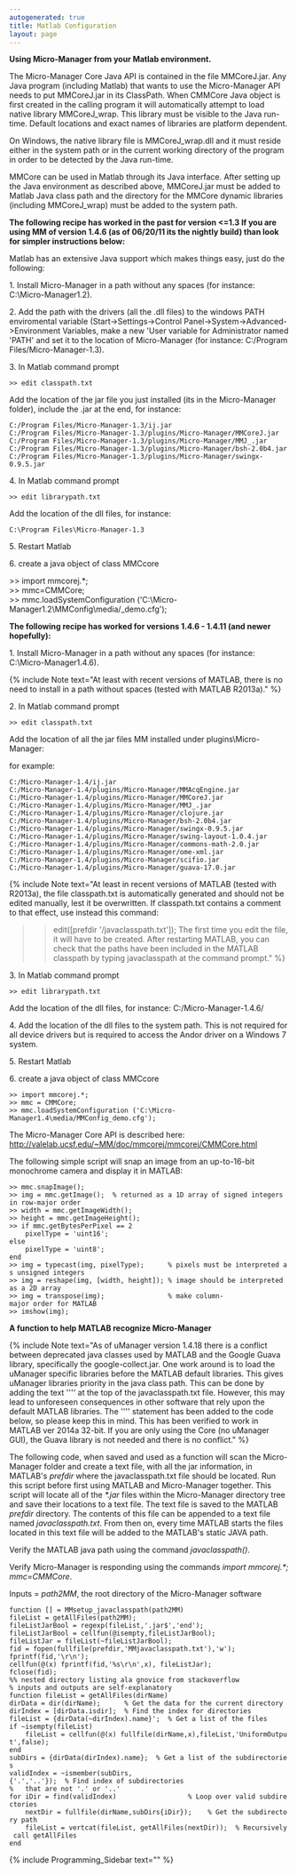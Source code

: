 ```yaml
---
autogenerated: true
title: Matlab Configuration
layout: page
---
```


**Using Micro-Manager from your Matlab environment.**

The Micro-Manager Core Java API is contained in the file MMCoreJ.jar.
Any Java program (including Matlab) that wants to use the Micro-Manager
API needs to put MMCoreJ.jar in its ClassPath. When CMMCore Java object
is first created in the calling program it will automatically attempt to
load native library MMCoreJ\_wrap. This library must be visible to the
Java run-time. Default locations and exact names of libraries are
platform dependent.

On Windows, the native library file is MMCoreJ\_wrap.dll and it must
reside either in the system path or in the current working directory of
the program in order to be detected by the Java run-time.

MMCore can be used in Matlab through its Java interface. After setting
up the Java environment as described above, MMCoreJ.jar must be added to
Matlab Java class path and the directory for the MMCore dynamic
libraries (including MMCoreJ\_wrap) must be added to the system path.

**The following recipe has worked in the past for version &lt;=1.3 If
you are using MM of version 1.4.6 (as of 06/20/11 its the nightly build)
than look for simpler instructions below:**

Matlab has an extensive Java support which makes things easy, just do
the following:

1\. Install Micro-Manager in a path without any spaces (for instance:
C:\\Micro-Manager1.2).

2\. Add the path with the drivers (all the .dll files) to the windows
PATH enviromental variable (Start-&gt;Settings-&gt;Control
Panel-&gt;System-&gt;Advanced-&gt;Environment Variables, make a new
'User variable for Administrator named 'PATH' and set it to the location
of Micro-Manager (for instance: C:/Program Files/Micro-Manager-1.3).

3\. In Matlab command prompt

`>> edit classpath.txt `

Add the location of the jar file you just installed (its in the
Micro-Manager folder), include the .jar at the end, for instance:

`C:/Program Files/Micro-Manager-1.3/ij.jar`  
`C:/Program Files/Micro-Manager-1.3/plugins/Micro-Manager/MMCoreJ.jar`  
`C:/Program Files/Micro-Manager-1.3/plugins/Micro-Manager/MMJ_.jar`  
`C:/Program Files/Micro-Manager-1.3/plugins/Micro-Manager/bsh-2.0b4.jar`  
`C:/Program Files/Micro-Manager-1.3/plugins/Micro-Manager/swingx-0.9.5.jar`

4\. In Matlab command prompt

`>> edit librarypath.txt `

Add the location of the dll files, for instance:

`C:\Program Files\Micro-Manager-1.3`

5\. Restart Matlab

6\. create a java object of class MMCcore

&gt;&gt; import mmcorej.\*;  
&gt;&gt; mmc=CMMCore;  
&gt;&gt; mmc.loadSystemConfiguration
('C:\\Micro-Manager1.2\\MMConfig\media/_demo.cfg');  

**The following recipe has worked for versions 1.4.6 - 1.4.11 (and newer
hopefully):**

1\. Install Micro-Manager in a path without any spaces (for instance:
C:\\Micro-Manager1.4.6).

{% include Note text="At least with recent versions of MATLAB, there is no need to install in a path without spaces (tested with MATLAB R2013a)." %}

2\. In Matlab command prompt

`>> edit classpath.txt `

Add the location of all the jar files MM installed under
plugins\\Micro-Manager:

for example:

`C:/Micro-Manager-1.4/ij.jar`  
`C:/Micro-Manager-1.4/plugins/Micro-Manager/MMAcqEngine.jar`  
`C:/Micro-Manager-1.4/plugins/Micro-Manager/MMCoreJ.jar`  
`C:/Micro-Manager-1.4/plugins/Micro-Manager/MMJ_.jar`  
`C:/Micro-Manager-1.4/plugins/Micro-Manager/clojure.jar`  
`C:/Micro-Manager-1.4/plugins/Micro-Manager/bsh-2.0b4.jar`  
`C:/Micro-Manager-1.4/plugins/Micro-Manager/swingx-0.9.5.jar`  
`C:/Micro-Manager-1.4/plugins/Micro-Manager/swing-layout-1.0.4.jar`  
`C:/Micro-Manager-1.4/plugins/Micro-Manager/commons-math-2.0.jar`  
`C:/Micro-Manager-1.4/plugins/Micro-Manager/ome-xml.jar`  
`C:/Micro-Manager-1.4/plugins/Micro-Manager/scifio.jar`  
`C:/Micro-Manager-1.4/plugins/Micro-Manager/guava-17.0.jar`

{% include Note text="At least in recent versions of MATLAB (tested with R2013a), the file classpath.txt is automatically generated and should not be edited manually, lest it be overwritten. If classpath.txt contains a comment to that effect, use instead this command:
 >> edit([prefdir '/javaclasspath.txt']);
The first time you edit the file, it will have to be created. After restarting MATLAB, you can check that the paths have been included in the MATLAB classpath by typing
 >> javaclasspath
at the command prompt." %}

3\. In Matlab command prompt

`>> edit librarypath.txt `

Add the location of the dll files, for instance: C:/Micro-Manager-1.4.6/

4\. Add the location of the dll files to the system path. This is not
required for all device drivers but is required to access the Andor
driver on a Windows 7 system.

5\. Restart Matlab

6\. create a java object of class MMCcore

`>> import mmcorej.*;`  
`>> mmc = CMMCore;`  
`>> mmc.loadSystemConfiguration ('C:\Micro-Manager1.4\media/MMConfig_demo.cfg');`

The Micro-Manager Core API is described here:
<http://valelab.ucsf.edu/~MM/doc/mmcorej/mmcorej/CMMCore.html>

The following simple script will snap an image from an up-to-16-bit
monochrome camera and display it in MATLAB:

`>> mmc.snapImage();`  
`>> img = mmc.getImage();  % returned as a 1D array of signed integers in row-major order`  
`>> width = mmc.getImageWidth();`  
`>> height = mmc.getImageHeight();`  
`>> if mmc.getBytesPerPixel == 2`  
`    pixelType = 'uint16';`  
`else`  
`    pixelType = 'uint8';`  
`end`  
`>> img = typecast(img, pixelType);      % pixels must be interpreted as unsigned integers`  
`>> img = reshape(img, [width, height]); % image should be interpreted as a 2D array`  
`>> img = transpose(img);                % make column-major order for MATLAB`  
`>> imshow(img);`

**A function to help MATLAB recognize Micro-Manager**

{% include Note text="As of uManager version 1.4.18 there is a conflict between deprecated java classes used by MATLAB and the Google Guava library, specifically the google-collect.jar. One work around is to load the uManager specific libraries before the MATLAB default libraries. This gives uManager libraries priority in the java class path. This can be done by adding the text ''<before>'' at the top of the javaclasspath.txt file. However, this may lead to unforeseen consequences in other software that rely upon the default MATLAB libraries. The ''<before>'' statement has been added to the code below, so please keep this in mind. This has been verified to work in MATLAB ver 2014a 32-bit. If you are only using the Core (no uManager GUI), the Guava library is not needed and there is no conflict." %}

The following code, when saved and used as a function will scan the
Micro-Manager folder and create a text file, with all the jar
information, in MATLAB's *prefdir* where the javaclasspath.txt file
should be located. Run this script before first using MATLAB and
Micro-Manager together. This script will locate all of the *\*.jar*
files within the Micro-Manager directory tree and save their locations
to a text file. The text file is saved to the MATLAB *prefdir*
directory. The contents of this file can be appended to a text file
named *javaclasspath.txt*. From then on, every time MATLAB starts the
files located in this text file will be added to the MATLAB's static
JAVA path.

Verify the MATLAB java path using the command *javaclasspath()*.

Verify Micro-Manager is responding using the commands *import
mmcorej.\*; mmc=CMMCore*.

Inputs = *path2MM*, the root directory of the Micro-Manager software

`function [] = MMsetup_javaclasspath(path2MM)`  
`fileList = getAllFiles(path2MM);`  
`fileListJarBool = regexp(fileList,'.jar$','end');`  
`fileListJarBool = cellfun(@isempty,fileListJarBool);`  
`fileListJar = fileList(~fileListJarBool);`  
`fid = fopen(fullfile(prefdir,'MMjavaclasspath.txt'),'w');`  
`fprintf(fid,'`<before>`\r\n');`  
`cellfun(@(x) fprintf(fid,'%s\r\n',x), fileListJar);`  
`fclose(fid);`  
`%% nested directory listing ala gnovice from stackoverflow`  
`% inputs and outputs are self-explanatory`  
`function fileList = getAllFiles(dirName)`  
`dirData = dir(dirName);      % Get the data for the current directory`  
`dirIndex = [dirData.isdir];  % Find the index for directories`  
`fileList = {dirData(~dirIndex).name}';  % Get a list of the files`  
`if ~isempty(fileList)`  
`    fileList = cellfun(@(x) fullfile(dirName,x),fileList,'UniformOutput',false);`  
`end`  
`subDirs = {dirData(dirIndex).name};  % Get a list of the subdirectories`  
`validIndex = ~ismember(subDirs,{'.','..'});  % Find index of subdirectories`  
`%   that are not '.' or '..'`  
`for iDir = find(validIndex)                  % Loop over valid subdirectories`  
`    nextDir = fullfile(dirName,subDirs{iDir});    % Get the subdirectory path`  
`    fileList = vertcat(fileList, getAllFiles(nextDir));  % Recursively call getAllFiles`  
`end`

{% include Programming_Sidebar text="" %}
